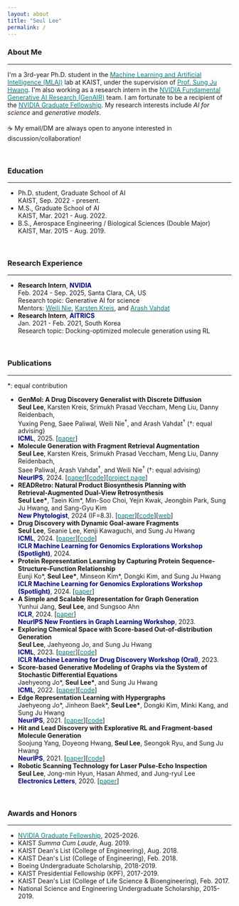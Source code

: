```yaml
---
layout: about
title: "Seul Lee"
permalink: /
---
```


### About Me
***
I'm a 3rd-year Ph.D. student in the [<span style="color:teal">Machine Learning and Artificial Intelligence (MLAI)</span>](https://www.mlai-kaist.com) lab at KAIST, under the supervision of [<span style="color:teal">Prof. Sung Ju Hwang</span>](http://www.sungjuhwang.com). I'm also working as a research intern in the [<span style="color:teal">NVIDIA Fundamental Generative AI Research (GenAIR)</span>](https://research.nvidia.com/labs/genair) team. I am fortunate to be a recipient of the [<span style="color:teal">NVIDIA Graduate Fellowship</span>](https://research.nvidia.com/graduate-fellowships/2025). My research interests include *AI for science* and *generative models*.<br><br>
☕️ My email/DM are always open to anyone interested in discussion/collaboration!

<br>

### Education
***
* Ph.D. student, Graduate School of AI<br>
KAIST, Sep. 2022 - present.
* M.S., Graduate School of AI<br>
KAIST, Mar. 2021 - Aug. 2022.
* B.S., Aerospace Engineering / Biological Sciences (Double Major)<br>
KAIST, Mar. 2015 - Aug. 2019.

<br>

### Research Experience
***
* **Research Intern**, <span style="color:navy">**NVIDIA**</span><br>
Feb. 2024 - Sep. 2025, Santa Clara, CA, US<br>
Research topic: Generative AI for science<br>
Mentors: [<span style="color:teal">Weili Nie</span>](https://weilinie.github.io), [<span style="color:teal">Karsten Kreis</span>](https://karstenkreis.github.io), and [<span style="color:teal">Arash Vahdat</span>](http://latentspace.cc)
* **Research Intern**, <span style="color:navy">**AITRICS**</span><br>
Jan. 2021 - Feb. 2021, South Korea<br>
Research topic: Docking-optimized molecule generation using RL

<br>

### Publications
***
\*: equal contribution
* **GenMol: A Drug Discovery Generalist with Discrete Diffusion**<br>
**Seul Lee**, Karsten Kreis, Srimukh Prasad Veccham, Meng Liu, Danny Reidenbach,<br>
Yuxing Peng, Saee Paliwal, Weili Nie<sup>†</sup>, and Arash Vahdat<sup>†</sup> (†: equal advising)<br>
<span style="color:navy">**ICML**</span>, 2025. \[[<span style="color:teal">paper</span>](https://arxiv.org/abs/2501.06158)\]
* **Molecule Generation with Fragment Retrieval Augmentation**<br>
**Seul Lee**, Karsten Kreis, Srimukh Prasad Veccham, Meng Liu, Danny Reidenbach,<br>
Saee Paliwal, Arash Vahdat<sup>†</sup>, and Weili Nie<sup>†</sup> (†: equal advising)<br>
<span style="color:navy">**NeurIPS**</span>, 2024. \[[<span style="color:teal">paper</span>](https://arxiv.org/abs/2411.12078)\]\[[<span style="color:teal">code</span>](https://github.com/NVlabs/f-RAG)\]\[[<span style="color:teal">project page</span>](https://f-rag.github.io)\]
* **READRetro: Natural Product Biosynthesis Planning with
<br>Retrieval-Augmented Dual-View Retrosynthesis**<br>
**Seul Lee\***, Taein Kim\*, Min-Soo Choi, Yejin Kwak, Jeongbin Park, Sung Ju Hwang, and Sang-Gyu Kim<br>
<span style="color:navy">**New Phytologist**</span>, 2024 (IF=8.3). \[[<span style="color:teal">paper</span>](https://www.biorxiv.org/content/10.1101/2023.03.21.533616v1)\]\[[<span style="color:teal">code</span>](https://github.com/SeulLee05/READRetro)\]\[[<span style="color:teal">web</span>](https://readretro.net)\]
* **Drug Discovery with Dynamic Goal-aware Fragments**<br>
**Seul Lee**, Seanie Lee, Kenji Kawaguchi, and Sung Ju Hwang<br>
<span style="color:navy">**ICML**</span>, 2024. \[[<span style="color:teal">paper</span>](https://arxiv.org/abs/2310.00841)\]\[[<span style="color:teal">code</span>](https://github.com/SeulLee05/GEAM)\]<br>
<span style="color:navy">**ICLR Machine Learning for Genomics Explorations Workshop (Spotlight)**</span>, 2024.
* **Protein Representation Learning by Capturing Protein Sequence-Structure-Function Relationship**<br>
Eunji Ko\*, **Seul Lee\***, Minseon Kim\*, Dongki Kim, and Sung Ju Hwang<br>
<span style="color:navy">**ICLR Machine Learning for Genomics Explorations Workshop (Spotlight)**</span>, 2024. \[[<span style="color:teal">paper</span>](https://arxiv.org/abs/2405.06663)\]<br>
* **A Simple and Scalable Representation for Graph Generation**<br>
Yunhui Jang, **Seul Lee**, and Sungsoo Ahn<br>
<span style="color:navy">**ICLR**</span>, 2024. \[[<span style="color:teal">paper</span>](https://arxiv.org/abs/2312.02230)\]<br>
<span style="color:navy">**NeurIPS New Frontiers in Graph Learning Workshop**</span>, 2023.
* **Exploring Chemical Space with Score-based Out-of-distribution Generation**<br>
**Seul Lee**, Jaehyeong Jo, and Sung Ju Hwang<br>
<span style="color:navy">**ICML**</span>, 2023. \[[<span style="color:teal">paper</span>](https://arxiv.org/abs/2206.07632)\]\[[<span style="color:teal">code</span>](https://github.com/SeulLee05/MOOD)\]<br>
<span style="color:navy">**ICLR Machine Learning for Drug Discovery Workshop (Oral)**</span>, 2023.
* **Score-based Generative Modeling of Graphs via the System of Stochastic Differential Equations**<br>
Jaehyeong Jo\*, **Seul Lee\***, and Sung Ju Hwang<br>
<span style="color:navy">**ICML**</span>, 2022. \[[<span style="color:teal">paper</span>](https://arxiv.org/abs/2202.02514)\]\[[<span style="color:teal">code</span>](https://github.com/harryjo97/GDSS)\]
* **Edge Representation Learning with Hypergraphs**<br>
Jaehyeong Jo\*, Jinheon Baek\*, **Seul Lee\***, Dongki Kim, Minki Kang, and Sung Ju Hwang<br>
<span style="color:navy">**NeurIPS**</span>, 2021. \[[<span style="color:teal">paper</span>](https://arxiv.org/abs/2106.15845)\]\[[<span style="color:teal">code</span>](https://github.com/harryjo97/EHGNN)\]
* **Hit and Lead Discovery with Explorative RL and Fragment-based Molecule Generation**<br>
Soojung Yang, Doyeong Hwang, **Seul Lee**, Seongok Ryu, and Sung Ju Hwang<br>
<span style="color:navy">**NeurIPS**</span>, 2021. \[[<span style="color:teal">paper</span>](https://arxiv.org/abs/2110.01219)\]\[[<span style="color:teal">code</span>](https://github.com/AITRICS/FREED)\]
* **Robotic Scanning Technology for Laser Pulse-Echo Inspection**<br>
**Seul Lee**, Jong-min Hyun, Hasan Ahmed, and Jung-ryul Lee<br>
<span style="color:navy">**Electronics Letters**</span>, 2020. \[[<span style="color:teal">paper</span>](https://ietresearch.onlinelibrary.wiley.com/doi/full/10.1049/el.2020.1444)\]

<br>

### Awards and Honors
***
* [<span style="color:teal">NVIDIA Graduate Fellowship</span>](https://blogs.nvidia.com/blog/graduate-fellowship-recipients-2025-2026), 2025-2026.
* KAIST *Summa Cum Laude*, Aug. 2019.
* KAIST Dean's List (College of Engineering), Aug. 2018.
* KAIST Dean's List (College of Engineering), Feb. 2018.
* Boeing Undergraduate Scholarship, 2018-2019.
* KAIST Presidential Fellowship (KPF), 2017-2019.
* KAIST Dean's List (College of Life Science & Bioengineering), Feb. 2017.
* National Science and Engineering Undergraduate Scholarship, 2015-2019.
